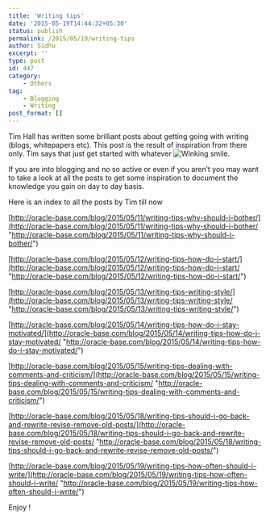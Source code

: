 ```yaml
---
title: 'Writing tips'
date: '2015-05-19T14:44:32+05:30'
status: publish
permalink: /2015/05/19/writing-tips
author: Sidhu
excerpt: ''
type: post
id: 447
category:
    - Others
tag:
    - Blogging
    - Writing
post_format: []
---
```

Tim Hall has written some brilliant posts about getting going with writing (blogs, whitepapers etc). This post is the result of inspiration from there only. Tim says that just get started with whatever ![Winking smile](http://amardeepsidhu.com/blog/wp-content/uploads/2015/05/wlEmoticon-winkingsmile.png).

If you are into blogging and no so active or even if you aren’t you may want to take a look at all the posts to get some inspiration to document the knowledge you gain on day to day basis.

Here is an index to all the posts by Tim till now

[http://oracle-base.com/blog/2015/05/11/writing-tips-why-should-i-bother/](http://oracle-base.com/blog/2015/05/11/writing-tips-why-should-i-bother/ "http://oracle-base.com/blog/2015/05/11/writing-tips-why-should-i-bother/")

[http://oracle-base.com/blog/2015/05/12/writing-tips-how-do-i-start/](http://oracle-base.com/blog/2015/05/12/writing-tips-how-do-i-start/ "http://oracle-base.com/blog/2015/05/12/writing-tips-how-do-i-start/")

[http://oracle-base.com/blog/2015/05/13/writing-tips-writing-style/](http://oracle-base.com/blog/2015/05/13/writing-tips-writing-style/ "http://oracle-base.com/blog/2015/05/13/writing-tips-writing-style/")

[http://oracle-base.com/blog/2015/05/14/writing-tips-how-do-i-stay-motivated/](http://oracle-base.com/blog/2015/05/14/writing-tips-how-do-i-stay-motivated/ "http://oracle-base.com/blog/2015/05/14/writing-tips-how-do-i-stay-motivated/")

[http://oracle-base.com/blog/2015/05/15/writing-tips-dealing-with-comments-and-criticism/](http://oracle-base.com/blog/2015/05/15/writing-tips-dealing-with-comments-and-criticism/ "http://oracle-base.com/blog/2015/05/15/writing-tips-dealing-with-comments-and-criticism/")

[http://oracle-base.com/blog/2015/05/18/writing-tips-should-i-go-back-and-rewrite-revise-remove-old-posts/](http://oracle-base.com/blog/2015/05/18/writing-tips-should-i-go-back-and-rewrite-revise-remove-old-posts/ "http://oracle-base.com/blog/2015/05/18/writing-tips-should-i-go-back-and-rewrite-revise-remove-old-posts/")

[http://oracle-base.com/blog/2015/05/19/writing-tips-how-often-should-i-write/](http://oracle-base.com/blog/2015/05/19/writing-tips-how-often-should-i-write/ "http://oracle-base.com/blog/2015/05/19/writing-tips-how-often-should-i-write/")

Enjoy !